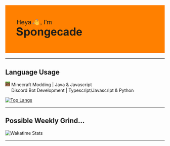 <img alt="Github Banner" src="/assets/github-banner.png">

---

## Language Usage

<img width=15 height=15 alt="Top Languages" src="/assets/mclaunchericon.png"> Minecraft Modding | Java & Javascript  
<img width=15 height=15 src="https://skillicons.dev/icons?i=discord"> Discord Bot Development | Typescript/Javascript & Python

[![Top Langs](https://github-readme-stats-spongecade.vercel.app/api/top-langs/?username=spongecade&exclude_repo=github-readme-stats&layout=compact&langs_count=4&theme=transparent)](https://github.com/anuraghazra/github-readme-stats)

---

## Possible Weekly Grind...

<img alt="Wakatime Stats" src="https://github-readme-stats.vercel.app/api/wakatime?username=Spongecade&langs_count=4&theme=transparent&layout=compact">

---
